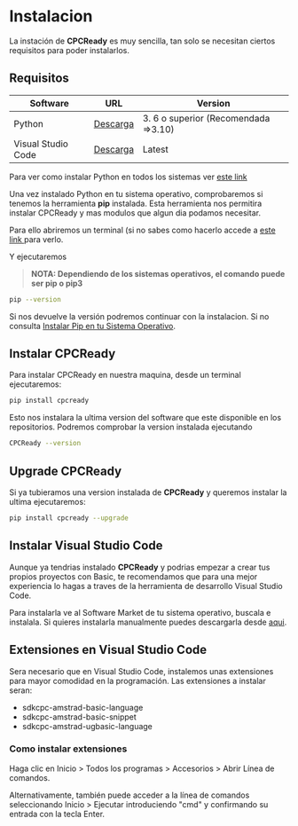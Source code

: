 # Instalacion

La instación de **CPCReady** es muy sencilla, tan solo se necesitan ciertos requisitos para poder instalarlos.

## Requisitos

| Software | URL |Version |
| ------ | ------ | ------ |
| Python | [Descarga](https://www.python.org/downloads/) | 3. 6 o superior (Recomendada =>3.10)|
| Visual Studio Code |[Descarga](https://www.python.org/downloads/) | Latest|

Para ver como instalar Python en todos los sistemas ver [este link ](https://www.ionos.es/digitalguide/paginas-web/desarrollo-web/instalar-python/)

Una vez instalado Python en tu sistema operativo, comprobaremos si tenemos la herramienta **pip** instalada. Esta herramienta nos permitira instalar CPCReady y mas modulos que algun dia podamos necesitar. 

Para ello abriremos un terminal (si no sabes como hacerlo accede a [este link ](https://www.ionos.es/ayuda/correo/solucion-de-problemas-correo-basiccorreo-profesional/abrir-la-linea-de-comandos-terminal/#:~:text=Abrir%20la%20l%C3%ADnea%20de%20comandos%20en%20Windows,entrada%20con%20la%20tecla%20Enter.) para verlo.

Y ejecutaremos

> **NOTA: 
Dependiendo de los sistemas operativos, el comando puede ser pip o pip3**
>
```sh
pip --version
```
Si nos devuelve la versión podremos continuar con la instalacion. Si no consulta [Instalar Pip en tu Sistema Operativo](https://tecnonucleous.com/2018/01/28/como-instalar-pip-para-python-en-windows-mac-y-linux/).

## Instalar CPCReady

Para instalar CPCReady en nuestra maquina, desde un terminal ejecutaremos:

```sh
pip install cpcready
```
Esto nos instalara la ultima version del software que este disponible en los repositorios. Podremos comprobar la version instalada ejecutando

```sh
CPCReady --version
```

## Upgrade CPCReady

Si ya tubieramos una version instalada de **CPCReady** y queremos instalar la ultima ejecutaremos:

```sh
pip install cpcready --upgrade
```

## Instalar Visual Studio Code

Aunque ya tendrias instalado **CPCReady** y podrias empezar a crear tus propios proyectos con Basic, te recomendamos que para una mejor experiencia lo hagas a traves de la herramienta de desarrollo Visual Studio Code.

Para instalarla ve al Software Market de tu sistema operativo, buscala e instalala. Si quieres instalarla manualmente puedes descargarla desde [aqui](https://code.visualstudio.com/downloads/).


## Extensiones en Visual Studio Code

Sera necesario que en Visual Studio Code, instalemos unas extensiones para mayor comodidad en la programación. Las extensiones a instalar seran:

- sdkcpc-amstrad-basic-language
- sdkcpc-amstrad-basic-snippet
- sdkcpc-amstrad-ugbasic-language

### Como instalar extensiones

Haga clic en Inicio > Todos los programas > Accesorios > Abrir Línea de comandos.

Alternativamente, también puede acceder a la línea de comandos seleccionando Inicio > Ejecutar introduciendo "cmd" y confirmando su entrada con la tecla Enter.

